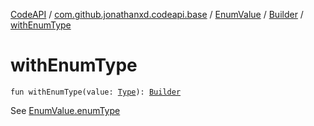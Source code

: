 [CodeAPI](../../../index.md) / [com.github.jonathanxd.codeapi.base](../../index.md) / [EnumValue](../index.md) / [Builder](index.md) / [withEnumType](.)

# withEnumType

`fun withEnumType(value: `[`Type`](http://docs.oracle.com/javase/6/docs/api/java/lang/reflect/Type.html)`): `[`Builder`](index.md)

See [EnumValue.enumType](../enum-type.md)

